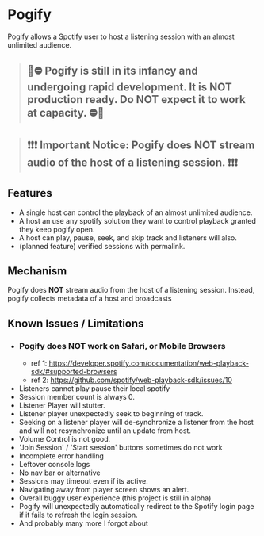 # Pogify

Pogify allows a Spotify user to host a listening session with an almost unlimited audience.

> ## 🚧⛔ Pogify is still in its infancy and undergoing rapid development. It is **NOT** production ready. Do **NOT** expect it to work at capacity. ⛔🚧

> ## ❗❗❗ Important Notice: Pogify does **NOT** stream audio of the host of a listening session. ❗❗❗

## Features

- A single host can control the playback of an almost unlimited audience.
- A host an use any spotify solution they want to control playback granted they keep pogify open.
- A host can play, pause, seek, and skip track and listeners will also.
- (planned feature) verified sessions with permalink.

## Mechanism

Pogify does **NOT** stream audio from the host of a listening session. Instead, pogify collects metadata of a host and broadcasts

## Known Issues / Limitations

- ### Pogify does **NOT** work on Safari, or Mobile Browsers
  - ref 1: https://developer.spotify.com/documentation/web-playback-sdk/#supported-browsers
  - ref 2: https://github.com/spotify/web-playback-sdk/issues/10
- Listeners cannot play pause their local spotify
- Session member count is always 0.
- Listener Player will stutter.
- Listener player unexpectedly seek to beginning of track.
- Seeking on a listener player will de-synchronize a listener from the host and will not resynchronize until an update from host.
- Volume Control is not good.
- 'Join Session' / 'Start session' buttons sometimes do not work
- Incomplete error handling
- Leftover console.logs
- No nav bar or alternative
- Sessions may timeout even if its active.
- Navigating away from player screen shows an alert.
- Overall buggy user experience (this project is still in alpha)
- Pogify will unexpectedly automatically redirect to the Spotify login page if it fails to refresh the login session.
- And probably many more I forgot about
